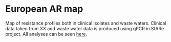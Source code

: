 
European AR map
===============

Map of resistance profiles both in clinical isolates and waste waters. Clinical data taken from XX and waste water data is produced using qPCR in StARe project.
All analyses can be seen [here](http://karkman.github.io/StARe_map).
